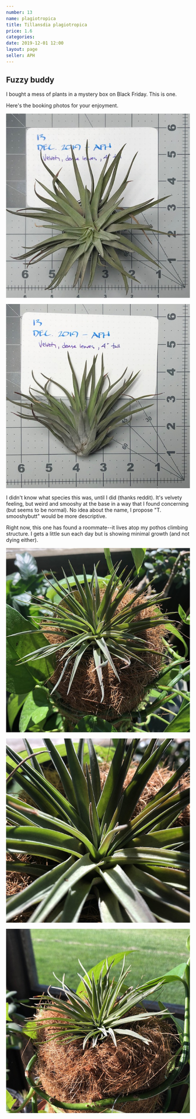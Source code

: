 ```yaml
---
number: 13
name: plagiotropica
title: Tillansdia plagiotropica
price: 1.6
categories:
date: 2019-12-01 12:00
layout: page
seller: APH
---
```

## Fuzzy buddy

I bought a mess of plants in a mystery box on Black Friday. This is one.

Here's the booking photos for your enjoyment.

!["Tillandsia plagiotropica"](/i/IMG_5853.jpeg "Tillandsia plagiotropica")

!["Tillandsia plagiotropica"](/i/IMG_5854.jpeg "Tillandsia plagiotropica")

I didn't know what species this was, until I did (thanks reddit). It's velvety feeling, but weird and smooshy at the base in a way that I found concerning (but seems to be normal). No idea about the name, I propose "T. smooshybutt" would be more descriptive.

Right now, this one has found a roommate--it lives atop my pothos climbing structure. I gets a little sun each day but is showing minimal growth (and not dying either).

!["Tillandsia plagiotropica"](/i/IMG_6141.jpeg "Tillandsia plagiotropica")

!["Tillandsia plagiotropica"](/i/IMG_6142.jpeg "Tillandsia plagiotropica")

!["Tillandsia plagiotropica"](/i/IMG_6241.jpeg "Tillandsia plagiotropica")
